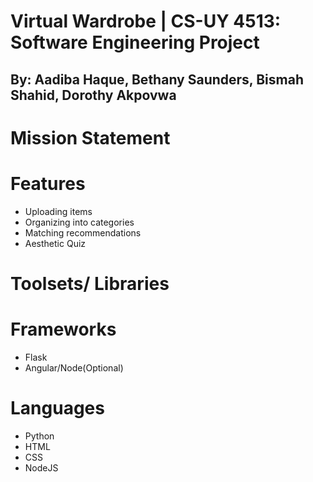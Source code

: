 # Virtual Wardrobe | CS-UY 4513: Software Engineering Project
## By: Aadiba Haque, Bethany Saunders, Bismah Shahid, Dorothy Akpovwa

# Mission Statement

# Features
- Uploading items
- Organizing into categories
- Matching recommendations
- Aesthetic Quiz


# Toolsets/ Libraries

# Frameworks
- Flask
- Angular/Node(Optional)

# Languages
- Python
- HTML
- CSS
- NodeJS
